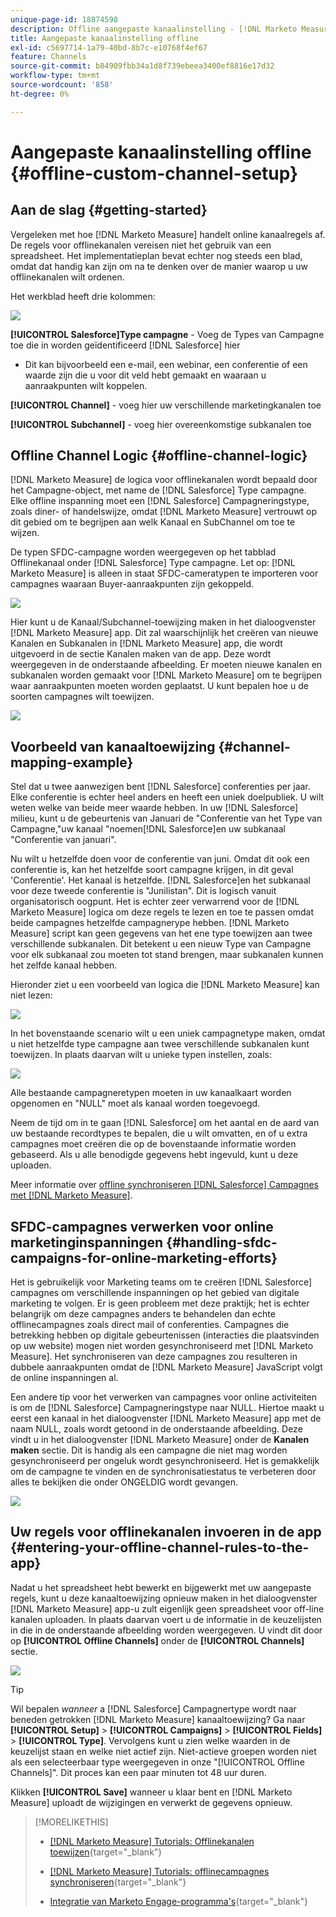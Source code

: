 ```yaml
---
unique-page-id: 18874598
description: Offline aangepaste kanaalinstelling - [!DNL Marketo Measure]
title: Aangepaste kanaalinstelling offline
exl-id: c5697714-1a79-40bd-8b7c-e10768f4ef67
feature: Channels
source-git-commit: b84909fbb34a1d8f739ebeea3400ef8816e17d32
workflow-type: tm+mt
source-wordcount: '858'
ht-degree: 0%

---
```


# Aangepaste kanaalinstelling offline {#offline-custom-channel-setup}

## Aan de slag {#getting-started}

Vergeleken met hoe [!DNL Marketo Measure] handelt online kanaalregels af. De regels voor offlinekanalen vereisen niet het gebruik van een spreadsheet. Het implementatieplan bevat echter nog steeds een blad, omdat dat handig kan zijn om na te denken over de manier waarop u uw offlinekanalen wilt ordenen.

Het werkblad heeft drie kolommen:

![](assets/1-2.png)

**[!UICONTROL Salesforce]Type campagne** - Voeg de Types van Campagne toe die in worden geïdentificeerd [!DNL Salesforce] hier

* Dit kan bijvoorbeeld een e-mail, een webinar, een conferentie of een waarde zijn die u voor dit veld hebt gemaakt en waaraan u aanraakpunten wilt koppelen.

**[!UICONTROL Channel]** - voeg hier uw verschillende marketingkanalen toe

**[!UICONTROL Subchannel]** - voeg hier overeenkomstige subkanalen toe

## Offline Channel Logic {#offline-channel-logic}

[!DNL Marketo Measure] de logica voor offlinekanalen wordt bepaald door het Campagne-object, met name de [!DNL Salesforce] Type campagne. Elke offline inspanning moet een [!DNL Salesforce] Campagneringstype, zoals diner- of handelswijze, omdat [!DNL Marketo Measure] vertrouwt op dit gebied om te begrijpen aan welk Kanaal en SubChannel om toe te wijzen.

De typen SFDC-campagne worden weergegeven op het tabblad Offlinekanaal onder [!DNL Salesforce] Type campagne. Let op: [!DNL Marketo Measure] is alleen in staat SFDC-cameratypen te importeren voor campagnes waaraan Buyer-aanraakpunten zijn gekoppeld.

![](assets/2-2.png)

Hier kunt u de Kanaal/Subchannel-toewijzing maken in het dialoogvenster [!DNL Marketo Measure] app. Dit zal waarschijnlijk het creëren van nieuwe Kanalen en Subkanalen in [!DNL Marketo Measure] app, die wordt uitgevoerd in de sectie Kanalen maken van de app. Deze wordt weergegeven in de onderstaande afbeelding. Er moeten nieuwe kanalen en subkanalen worden gemaakt voor [!DNL Marketo Measure] om te begrijpen waar aanraakpunten moeten worden geplaatst. U kunt bepalen hoe u de soorten campagnes wilt toewijzen.

![](assets/3-2.png)

## Voorbeeld van kanaaltoewijzing {#channel-mapping-example}

Stel dat u twee aanwezigen bent [!DNL Salesforce] conferenties per jaar. Elke conferentie is echter heel anders en heeft een uniek doelpubliek. U wilt weten welke van beide meer waarde hebben. In uw [!DNL Salesforce] milieu, kunt u de gebeurtenis van Januari de &quot;Conferentie van het Type van Campagne,&quot;uw kanaal &quot;noemen[!DNL Salesforce]en uw subkanaal &quot;Conferentie van januari&quot;.

Nu wilt u hetzelfde doen voor de conferentie van juni. Omdat dit ook een conferentie is, kan het hetzelfde soort campagne krijgen, in dit geval &#39;Conferentie&#39;. Het kanaal is hetzelfde. [!DNL Salesforce]en het subkanaal voor deze tweede conferentie is &quot;Junilistan&quot;. Dit is logisch vanuit organisatorisch oogpunt. Het is echter zeer verwarrend voor de [!DNL Marketo Measure] logica om deze regels te lezen en toe te passen omdat beide campagnes hetzelfde campagnerype hebben. [!DNL Marketo Measure] script kan geen gegevens van het ene type toewijzen aan twee verschillende subkanalen. Dit betekent u een nieuw Type van Campagne voor elk subkanaal zou moeten tot stand brengen, maar subkanalen kunnen het zelfde kanaal hebben.

Hieronder ziet u een voorbeeld van logica die [!DNL Marketo Measure] kan niet lezen:

![](assets/4-2.png)

In het bovenstaande scenario wilt u een uniek campagnetype maken, omdat u niet hetzelfde type campagne aan twee verschillende subkanalen kunt toewijzen. In plaats daarvan wilt u unieke typen instellen, zoals:

![](assets/5-2.png)

Alle bestaande campagneretypen moeten in uw kanaalkaart worden opgenomen en &quot;NULL&quot; moet als kanaal worden toegevoegd.

Neem de tijd om in te gaan [!DNL Salesforce] om het aantal en de aard van uw bestaande recordtypes te bepalen, die u wilt omvatten, en of u extra campagnes moet creëren die op de bovenstaande informatie worden gebaseerd. Als u alle benodigde gegevens hebt ingevuld, kunt u deze uploaden.

Meer informatie over [offline synchroniseren [!DNL Salesforce] Campagnes met [!DNL Marketo Measure]](/help/channel-tracking-and-setup/offline-channels/legacy-processes/syncing-offline-campaigns.md).

## SFDC-campagnes verwerken voor online marketinginspanningen {#handling-sfdc-campaigns-for-online-marketing-efforts}

Het is gebruikelijk voor Marketing teams om te creëren [!DNL Salesforce] campagnes om verschillende inspanningen op het gebied van digitale marketing te volgen. Er is geen probleem met deze praktijk; het is echter belangrijk om deze campagnes anders te behandelen dan echte offlinecampagnes zoals direct mail of conferenties. Campagnes die betrekking hebben op digitale gebeurtenissen (interacties die plaatsvinden op uw website) mogen niet worden gesynchroniseerd met [!DNL Marketo Measure]. Het synchroniseren van deze campagnes zou resulteren in dubbele aanraakpunten omdat de [!DNL Marketo Measure] JavaScript volgt de online inspanningen al.

Een andere tip voor het verwerken van campagnes voor online activiteiten is om de [!DNL Salesforce] Campagneringstype naar NULL. Hiertoe maakt u eerst een kanaal in het dialoogvenster [!DNL Marketo Measure] app met de naam NULL, zoals wordt getoond in de onderstaande afbeelding. Deze vindt u in het dialoogvenster [!DNL Marketo Measure] onder de **Kanalen maken** sectie. Dit is handig als een campagne die niet mag worden gesynchroniseerd per ongeluk wordt gesynchroniseerd. Het is gemakkelijk om de campagne te vinden en de synchronisatiestatus te verbeteren door alles te bekijken die onder ONGELDIG wordt gevangen.

![](assets/6-2.png)

## Uw regels voor offlinekanalen invoeren in de app {#entering-your-offline-channel-rules-to-the-app}

Nadat u het spreadsheet hebt bewerkt en bijgewerkt met uw aangepaste regels, kunt u deze kanaaltoewijzing opnieuw maken in het dialoogvenster [!DNL Marketo Measure] app-u zult eigenlijk geen spreadsheet voor off-line kanalen uploaden. In plaats daarvan voert u de informatie in de keuzelijsten in die in de onderstaande afbeelding worden weergegeven. U vindt dit door op **[!UICONTROL Offline Channels]** onder de **[!UICONTROL Channels]** sectie.

![](assets/7-2.png)

>[!TIP]
>
>Wil bepalen _wanneer_ a [!DNL Salesforce] Campagnertype wordt naar beneden getrokken [!DNL Marketo Measure] kanaaltoewijzing? Ga naar **[!UICONTROL Setup]** > **[!UICONTROL Campaigns]** > **[!UICONTROL Fields]** > **[!UICONTROL Type]**. Vervolgens kunt u zien welke waarden in de keuzelijst staan en welke niet actief zijn. Niet-actieve groepen worden niet als een selecteerbaar type weergegeven in onze &quot;[!UICONTROL Offline Channels]&quot;. Dit proces kan een paar minuten tot 48 uur duren.

Klikken **[!UICONTROL Save]** wanneer u klaar bent en [!DNL Marketo Measure] uploadt de wijzigingen en verwerkt de gegevens opnieuw.

>[!MORELIKETHIS]
>
>* [[!DNL Marketo Measure] Tutorials: Offlinekanalen toewijzen](https://experienceleague.adobe.com/en/docs/marketo-measure-learn/tutorials/onboarding/marketo-measure-salesforce/mapping-offline-channels){target="_blank"}
>
>* [[!DNL Marketo Measure] Tutorials: offlinecampagnes synchroniseren](https://experienceleague.adobe.com/en/docs/marketo-measure-learn/tutorials/onboarding/marketo-measure-salesforce/syncing-offline-campaigns){target="_blank"}
>
>* [Integratie van Marketo Engage-programma&#39;s](/help/marketo-measure-and-marketo/marketo-measure-integrations-with-marketo/marketo-engage-programs-integration.md#channel-mapping){target="_blank"}
